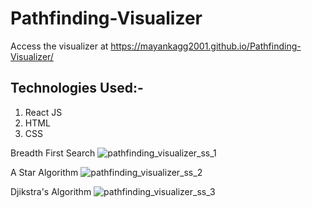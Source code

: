 # Pathfinding-Visualizer

Access the visualizer at https://mayankagg2001.github.io/Pathfinding-Visualizer/
## Technologies Used:-
1. React JS
2. HTML
3. CSS

Breadth First Search
![pathfinding_visualizer_ss_1](https://user-images.githubusercontent.com/67370535/178330027-dfa5336e-a8b1-4430-85f1-0e163d51202f.png)

A Star Algorithm
![pathfinding_visualizer_ss_2](https://user-images.githubusercontent.com/67370535/178330097-67eb2bc9-68f9-403b-bbb8-f66840880452.png)

Djikstra's Algorithm
![pathfinding_visualizer_ss_3](https://user-images.githubusercontent.com/67370535/178330144-30bed6d6-06b7-4633-904d-89dcf8fc814c.png)
